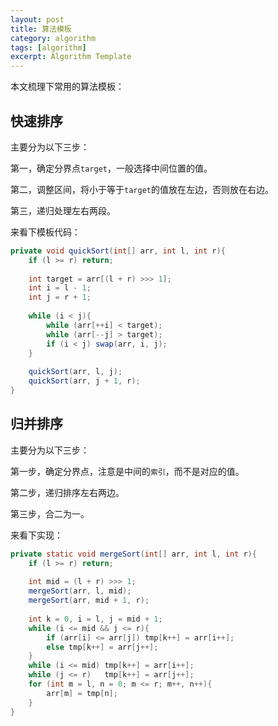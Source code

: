 ```yaml
---
layout: post
title: 算法模板  
category: algorithm
tags: [algorithm]
excerpt: Algorithm Template  
---
```


本文梳理下常用的算法模板：   


## 快速排序  

主要分为以下三步：  

第一，确定分界点`target`，一般选择中间位置的值。  

第二，调整区间，将小于等于`target`的值放在左边，否则放在右边。  

第三，递归处理左右两段。   


来看下模板代码：  

``` java
private void quickSort(int[] arr, int l, int r){
    if (l >= r) return;
    
    int target = arr[(l + r) >>> 1];
    int i = l - 1;
    int j = r + 1;
    
    while (i < j){
        while (arr[++i] < target);
        while (arr[--j] > target);
        if (i < j) swap(arr, i, j);
    }
    
    quickSort(arr, l, j);
    quickSort(arr, j + 1, r);
}
```


## 归并排序  

主要分为以下三步：  

第一步，确定分界点，注意是中间的`索引`，而不是对应的值。  

第二步，递归排序左右两边。  

第三步，合二为一。  

来看下实现：  

``` java
private static void mergeSort(int[] arr, int l, int r){
    if (l >= r) return;
    
    int mid = (l + r) >>> 1;
    mergeSort(arr, l, mid);
    mergeSort(arr, mid + 1, r);
    
    int k = 0, i = l, j = mid + 1;
    while (i <= mid && j <= r){
        if (arr[i] <= arr[j]) tmp[k++] = arr[i++];
        else tmp[k++] = arr[j++];
    }
    while (i <= mid) tmp[k++] = arr[i++];
    while (j <= r)   tmp[k++] = arr[j++];
    for (int m = l, n = 0; m <= r; m++, n++){
        arr[m] = tmp[n];
    }
}
```